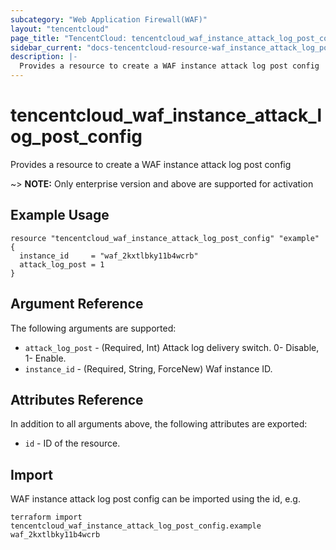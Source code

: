 ```yaml
---
subcategory: "Web Application Firewall(WAF)"
layout: "tencentcloud"
page_title: "TencentCloud: tencentcloud_waf_instance_attack_log_post_config"
sidebar_current: "docs-tencentcloud-resource-waf_instance_attack_log_post_config"
description: |-
  Provides a resource to create a WAF instance attack log post config
---
```


# tencentcloud_waf_instance_attack_log_post_config

Provides a resource to create a WAF instance attack log post config

~> **NOTE:** Only enterprise version and above are supported for activation

## Example Usage

```hcl
resource "tencentcloud_waf_instance_attack_log_post_config" "example" {
  instance_id     = "waf_2kxtlbky11b4wcrb"
  attack_log_post = 1
}
```

## Argument Reference

The following arguments are supported:

* `attack_log_post` - (Required, Int) Attack log delivery switch. 0- Disable, 1- Enable.
* `instance_id` - (Required, String, ForceNew) Waf instance ID.

## Attributes Reference

In addition to all arguments above, the following attributes are exported:

* `id` - ID of the resource.



## Import

WAF instance attack log post config can be imported using the id, e.g.

```
terraform import tencentcloud_waf_instance_attack_log_post_config.example waf_2kxtlbky11b4wcrb
```

